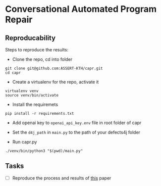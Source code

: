 # Conversational Automated Program Repair


## Reproducability

Steps to reproduce the results:

- Clone the repo, cd into folder
```
git clone git@github.com:ASSERT-KTH/capr.git
cd capr
```

- Create a virtualenv for the repo, activate it
```
virtualenv venv
source venv/bin/activate
```

- Install the requiremets
```
pip install -r requirements.txt
```

- Add openai key to `openai_api_key.env` file in root folder of capr

- Set the `d4j_path` in `main.py` to the path of your defects4j folder

- Run capr.py
```
./venv/bin/python3 "$(pwd)/main.py"
```

## Tasks

- [ ] Reproduce the process and results of [this](https://docs.gitlab.com/ee/user/project/repository/web_editor.html#upload-a-file) paper
